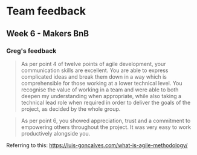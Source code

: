 # Team feedback

## Week 6 - Makers BnB

### Greg's feedback

> As per point 4 of twelve points of agile development, your communication skills are excellent.  You are able to express complicated ideas and break them down in a way which is comprehensible for those working at a lower technical level.  You recognise the value of working in a team and were able to both deepen my understanding when appropriate, while also taking a technical lead role when required in order to deliver the goals of the project, as decided by the whole group.

> As per point 6, you showed appreciation, trust and a commitment to empowering others throughout the project.  It was very easy to work productively alongside you.

Referring to this: <https://luis-goncalves.com/what-is-agile-methodology/>